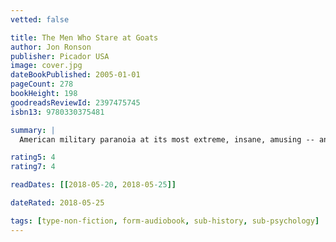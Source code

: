 ```yaml
---
vetted: false

title: The Men Who Stare at Goats
author: Jon Ronson
publisher: Picador USA
image: cover.jpg
dateBookPublished: 2005-01-01
pageCount: 278
bookHeight: 198
goodreadsReviewId: 2397475745
isbn13: 9780330375481

summary: |
  American military paranoia at its most extreme, insane, amusing -- and alarming Why are they blasting Iraqi prisoners-of-war with the theme tune to Barney the Purple Dinosaur? And why have 100 de-bleated goats been secretly placed inside the Special Forces command centre at Fort Bragg, North Carolina? In 1979 a secret unit was established by the most gifted minds within the US Army. Defying both military practice and the laws of physics, they believed a soldier could become invisible, pass through walls and, perhaps most chillingly, kill goats just by staring at them. With first-hand access to the leading players in the story, Ronson has traced the evolution of these bizarre activities over the past three decades, and poses questions no-one else has yet dared to ask about which of them -- and more -- are happening still.

rating5: 4
rating7: 4

readDates: [[2018-05-20, 2018-05-25]]

dateRated: 2018-05-25

tags: [type-non-fiction, form-audiobook, sub-history, sub-psychology]
---
```

